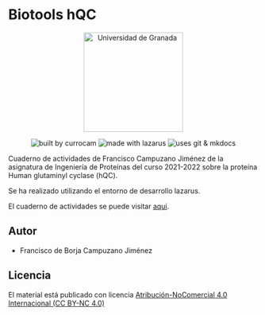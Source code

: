 # Biotools hQC

<div align="center">
    <img width="200" src="marca_corporativa.svg" alt="Universidad de Granada">
</div>

<div align="center">

![built by currocam](https://img.shields.io/badge/built%20by-developers%20%3C%2F%3E-orange.svg?longCache=true&style=for-the-badge) ![made with lazarus](https://img.shields.io/badge/made%20with-mkdocs-green.svg?longCache=true&style=for-the-badge) ![uses git & mkdocs](https://img.shields.io/badge/uses-git-blue.svg?longCache=true&style=for-the-badge)

</div>

Cuaderno de actividades de Francisco Campuzano Jiménez de la asignatura de Ingeniería de Proteínas del curso 2021-2022 sobre la proteína Human glutaminyl cyclase (hQC).

Se ha realizado utilizando el entorno de desarrollo lazarus. 

El cuaderno de actividades se puede visitar [aquí](https://currocam.github.io/biotools_hQC/).

## Autor
- Francisco de Borja Campuzano Jiménez

## Licencia
El material está publicado con licencia [Atribución-NoComercial 4.0 Internacional (CC BY-NC 4.0)](https://creativecommons.org/licenses/by-nc/4.0/deed.es)
